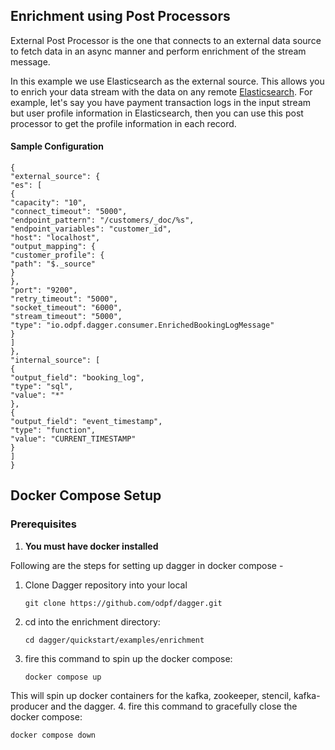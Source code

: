 ## Enrichment using Post Processors
External Post Processor is the one that connects to an external data source to fetch data in an async manner and perform enrichment of the stream message. 

In this example we use Elasticsearch as the external source.
This allows you to enrich your data stream with the data on any remote [Elasticsearch](https://www.elastic.co/). For example, let's say you have payment transaction logs in the input stream but user profile information in Elasticsearch, then you can use this post processor to get the profile information in each record.

#### Sample Configuration

```properties
{
"external_source": {
"es": [
{
"capacity": "10",
"connect_timeout": "5000",
"endpoint_pattern": "/customers/_doc/%s",
"endpoint_variables": "customer_id",
"host": "localhost",
"output_mapping": {
"customer_profile": {
"path": "$._source"
}
},
"port": "9200",
"retry_timeout": "5000",
"socket_timeout": "6000",
"stream_timeout": "5000",
"type": "io.odpf.dagger.consumer.EnrichedBookingLogMessage"
}
]
},
"internal_source": [
{
"output_field": "booking_log",
"type": "sql",
"value": "*"
},
{
"output_field": "event_timestamp",
"type": "function",
"value": "CURRENT_TIMESTAMP"
}
]
}
```


## Docker Compose Setup

### Prerequisites

1. **You must have docker installed**

Following are the steps for setting up dagger in docker compose -
1. Clone Dagger repository into your local

   ```shell
   git clone https://github.com/odpf/dagger.git
   ```
2. cd into the enrichment directory:
   ```shell
   cd dagger/quickstart/examples/enrichment 
   ```
3. fire this command to spin up the docker compose:
   ```shell
   docker compose up 
   ```
This will spin up docker containers for the kafka, zookeeper, stencil, kafka-producer and the dagger.
4. fire this command to gracefully close the docker compose:
   ```shell
   docker compose down 
   ```
   